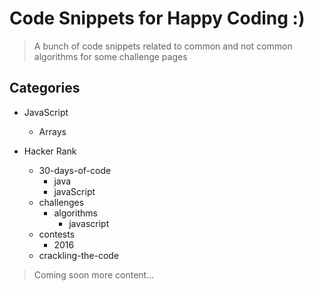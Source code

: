 # Code Snippets for Happy Coding :)

> A bunch of code snippets related to common and not common algorithms for some challenge pages

## Categories

- JavaScript
    -  Arrays
    
- Hacker Rank
    -  30-days-of-code
        - java
        - javaScript
    - challenges
        - algorithms
            - javascript
    - contests
        - 2016
    - crackling-the-code


> Coming soon more content...
